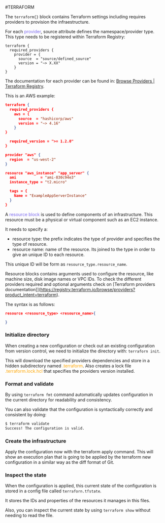 #TERRAFORM

The `terraform{}` block contains Terraform settings including requires providers to provision the infraestructure. 

For each <span style="color:MediumSlateBlue;">provider</span>, source attribute defines the namespace/provider type. 
This type needs to be registered within Terraform Registry: 

```
terraform {
  required_providers {
    provider = {
      source  = "source/defined_source"
      version = "~> X.XX"
    }
}
```

The documentation for each provider can be found in: [Browse Providers | Terraform Registry](https://registry.terraform.io/browse/providers). 
 
This is an AWS example: 

```json
terraform {
  required_providers {
    aws = {
      source  = "hashicorp/aws"
      version = "~> 4.16"
    }
}

  required_version = ">= 1.2.0"
}

provider "aws" {
  region  = "us-west-2"
}

resource "aws_instance" "app_server" {
  ami           = "ami-830c94e3"
  instance_type = "t2.micro"

  tags = {
    Name = "ExampleAppServerInstance"
  }
}
```

A <span style="color:MediumSlateBlue;">resource block</span> is used to define components of an infrastructure. 
This resource must be a physical or virtual component such as an EC2 instance. 

It needs to specify a: 
* resource type: the prefix indicates the type of provider and specifies the type of resource. 
* resource name: name of the resource. Its joined to the type in order to give an unique ID to each resource. 

This unique ID will be form as `resource_type.resource_name`. 

Resource blocks contains arguments used to configure the resource, like machine size, disk image names or VPC IDs. To check the different providers required and optional arguments check on [Terraform providers documentation]](https://registry.terraform.io/browse/providers?product_intent=terraform). 

The syntax is as follows: 

```json
resource <resource_type> <resource_name>{

}
```


### Initialize directory

When creating a new configuration or check out an existing configuration from version control, we need to initialize the directory with: `terraforn init`. 

This will download the specified providers dependencies and store in a hidden subdirectory named <span style="color:orange;">.terraform</span>. 
Also creates a lock file <span style="color:orange;">.terraform.lock.hcl</span> that specifies the providers version installed.

### Format and validate

By using `terraform fmt` command automatically updates configuration in the current directory for readability and consistency. 

You can also validate that the configuration is syntactically correctly and consistent by doing: 

```bash
$ terraform validate
Success! The configuration is valid.
```

### Create the infrastructure

Apply the configuration now with the terraform apply command.
This will show an execution plan that is going to be applied by the terraform new configuration in a similar way as the diff format of Git. 

### Inspect the state

When the configuration is applied, this current state of the configuration is stored in a config file called `terraforn.tfstate`. 

It stores the IDs and properties of the resources it manages in this files. 

Also, you can inspect the current state by using `terraform show` without needing to read the file. 





